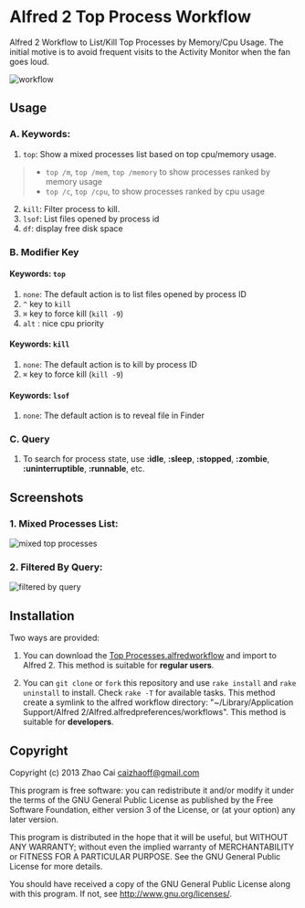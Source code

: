 # Alfred 2 Top Process Workflow

Alfred 2 Workflow to List/Kill Top Processes by Memory/Cpu Usage. The initial motive is to avoid frequent visits to the Activity Monitor when the fan goes loud.

![workflow](https://raw.github.com/zhaocai/alfred2-top-workflow/master/screenshots/workflow.png)

## Usage

### A. Keywords:

1. `top`: Show a mixed processes list based on top cpu/memory usage.
>   - `top /m`, `top /mem`, `top /memory` to show processes ranked by memory usage
>   - `top /c`, `top /cpu`, to show processes ranked by cpu usage

2. `kill`: Filter process to kill.
3. `lsof`: List files opened by process id
4. `df`: display free disk space

### B. Modifier Key

#### Keywords: `top`

1. `none`: The default action is to list files opened by process ID
2. `^` key to `kill`
3. `⌘` key to force kill (`kill -9`)
4. `alt` : nice cpu priority

#### Keywords: `kill`

1. `none`: The default action is to kill by process ID
3. `⌘` key to force kill (`kill -9`)

#### Keywords: `lsof`

1. `none`: The default action is to reveal file in Finder

### C. Query
1. To search for process state, use **:idle**, **:sleep**, **:stopped**, **:zombie**, **:uninterruptible**, **:runnable**, etc.


## Screenshots

### 1. Mixed Processes List:

![mixed top processes](https://raw.github.com/zhaocai/alfred2-top-workflow/master/screenshots/mixed%20top%20processes.png)

### 2. Filtered By Query:
![filtered by query](https://raw.github.com/zhaocai/alfred2-top-workflow/master/screenshots/filtered%20by%20query.png)



## Installation

Two ways are provided:

1. You can download the [Top Processes.alfredworkflow](https://github.com/zhaocai/alfred2-top-workflow/raw/master/Top%20Processes.alfredworkflow) and import to Alfred 2. This method is suitable for **regular users**.

2. You can `git clone` or `fork` this repository and use `rake install` and `rake uninstall` to install. Check `rake -T` for available tasks.
This method create a symlink to the alfred workflow directory: "~/Library/Application Support/Alfred 2/Alfred.alfredpreferences/workflows". This method is suitable for **developers**.


## Copyright

Copyright (c) 2013 Zhao Cai <caizhaoff@gmail.com>

This program is free software: you can redistribute it and/or modify it under
the terms of the GNU General Public License as published by the Free Software
Foundation, either version 3 of the License, or (at your option)
any later version.

This program is distributed in the hope that it will be useful, but WITHOUT
ANY WARRANTY; without even the implied warranty of MERCHANTABILITY or FITNESS
FOR A PARTICULAR PURPOSE. See the GNU General Public License for more details.

You should have received a copy of the GNU General Public License along with
this program. If not, see <http://www.gnu.org/licenses/>.

